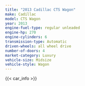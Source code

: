 ```yaml
---
title: "2013 Cadillac CTS Wagon"
make: Cadillac
model: CTS Wagon
year: 2013
engine-fuel-type: regular unleaded
engine-hp: 270
engine-cylinders: 6
transmission-type: Automatic
driven-wheels: all wheel drive
number-of-doors: 4
market-category: Luxury
vehicle-size: Midsize
vehicle-style: Wagon
---
```


{{< car_info >}}
